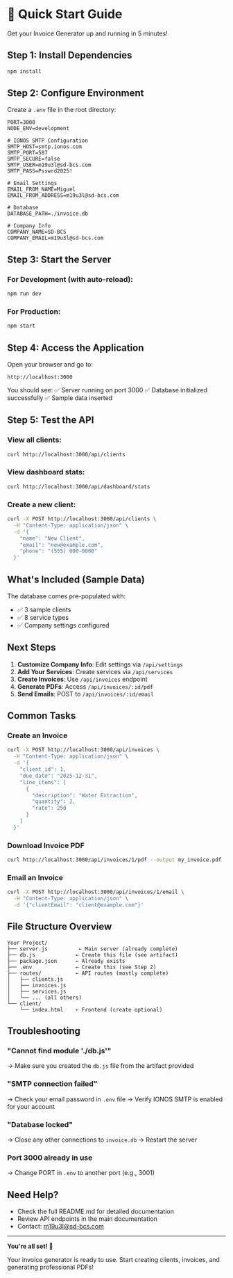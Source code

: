 # 🚀 Quick Start Guide

Get your Invoice Generator up and running in 5 minutes!

## Step 1: Install Dependencies

```bash
npm install
```

## Step 2: Configure Environment

Create a `.env` file in the root directory:

```env
PORT=3000
NODE_ENV=development

# IONOS SMTP Configuration
SMTP_HOST=smtp.ionos.com
SMTP_PORT=587
SMTP_SECURE=false
SMTP_USER=m19u3l@sd-bcs.com
SMTP_PASS=Psswrd2025!

# Email Settings
EMAIL_FROM_NAME=Miguel
EMAIL_FROM_ADDRESS=m19u3l@sd-bcs.com

# Database
DATABASE_PATH=./invoice.db

# Company Info
COMPANY_NAME=SD-BCS
COMPANY_EMAIL=m19u3l@sd-bcs.com
```

## Step 3: Start the Server

### For Development (with auto-reload):
```bash
npm run dev
```

### For Production:
```bash
npm start
```

## Step 4: Access the Application

Open your browser and go to:
```
http://localhost:3000
```

You should see:
✅ Server running on port 3000
✅ Database initialized successfully
✅ Sample data inserted

## Step 5: Test the API

### View all clients:
```bash
curl http://localhost:3000/api/clients
```

### View dashboard stats:
```bash
curl http://localhost:3000/api/dashboard/stats
```

### Create a new client:
```bash
curl -X POST http://localhost:3000/api/clients \
  -H "Content-Type: application/json" \
  -d '{
    "name": "New Client",
    "email": "new@example.com",
    "phone": "(555) 000-0000"
  }'
```

## What's Included (Sample Data)

The database comes pre-populated with:
- ✅ 3 sample clients
- ✅ 8 service types
- ✅ Company settings configured

## Next Steps

1. **Customize Company Info**: Edit settings via `/api/settings`
2. **Add Your Services**: Create services via `/api/services`
3. **Create Invoices**: Use `/api/invoices` endpoint
4. **Generate PDFs**: Access `/api/invoices/:id/pdf`
5. **Send Emails**: POST to `/api/invoices/:id/email`

## Common Tasks

### Create an Invoice
```bash
curl -X POST http://localhost:3000/api/invoices \
  -H "Content-Type: application/json" \
  -d '{
    "client_id": 1,
    "due_date": "2025-12-31",
    "line_items": [
      {
        "description": "Water Extraction",
        "quantity": 2,
        "rate": 250
      }
    ]
  }'
```

### Download Invoice PDF
```bash
curl http://localhost:3000/api/invoices/1/pdf --output my_invoice.pdf
```

### Email an Invoice
```bash
curl -X POST http://localhost:3000/api/invoices/1/email \
  -H "Content-Type: application/json" \
  -d '{"clientEmail": "client@example.com"}'
```

## File Structure Overview

```
Your Project/
├── server.js          ← Main server (already complete)
├── db.js             ← Create this file (see artifact)
├── package.json      ← Already exists
├── .env              ← Create this (see Step 2)
├── routes/           ← API routes (mostly complete)
│   ├── clients.js
│   ├── invoices.js
│   ├── services.js
│   └── ... (all others)
└── client/
    └── index.html    ← Frontend (create optional)
```

## Troubleshooting

### "Cannot find module './db.js'"
→ Make sure you created the `db.js` file from the artifact provided

### "SMTP connection failed"
→ Check your email password in `.env` file
→ Verify IONOS SMTP is enabled for your account

### "Database locked"
→ Close any other connections to `invoice.db`
→ Restart the server

### Port 3000 already in use
→ Change PORT in `.env` to another port (e.g., 3001)

## Need Help?

- Check the full README.md for detailed documentation
- Review API endpoints in the main documentation
- Contact: m19u3l@sd-bcs.com

---

**You're all set! 🎉**

Your invoice generator is ready to use. Start creating clients, invoices, and generating professional PDFs!
